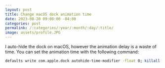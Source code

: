 ```yaml
---
layout: post
title: Change macOS dock animation time
date: 2023-08-20 09:00:00 -04:00
categories: post
permalink: /:categories/:year/:month/:day/:title/
image: assets/profile.JPG
---
```


I auto-hide the dock on macOS, however the animation delay is a waste of time. You can set the animation time with the following command:

```bash
defaults write com.apple.dock autohide-time-modifier -float 0; killall Dock
```